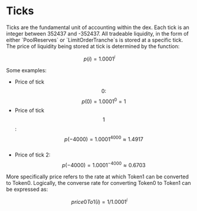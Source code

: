# Ticks

Ticks are the fundamental unit of accounting within the dex. Each tick is an integer between 352437 and -352437. All tradeable liquidity, in the form of either \`PoolReserves\` or \`LimitOrderTranche\`s is stored at a specific tick.  The price of liquidity being stored at tick is determined by the function:

$$
p(i) = 1.0001^{i}
$$

Some examples:

* Price of tick $$0:$$ $$p(0) = 1.0001^0 = 1$$
* Price of tick $$1$$: $$p(-4000) = 1.0001^{4000} \approx 1.4917$$​
* Price of tick 2: ​$$p(-4000) = 1.0001^{-4000} \approx 0.6703$$


More specifically price refers to the rate at which Token1 can be converted to Token0. Logically, the converse rate for converting Token0 to Token1 can be expressed as:

$$
price0To1(i) =  1/1.0001^{i}
$$
